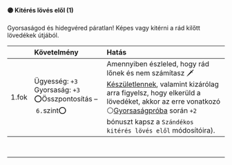#### 🟣 Kitérés lövés elől (1)

Gyorsaságod és hidegvéred páratlan! Képes vagy kitérni a rád kilőtt lövedékek útjából.

| |  Követelmény | Hatás  |
| :----------- | :----------- | :----------- |
| 1.fok | Ügyesség:&nbsp;`+3`<br />Gyorsaság:&nbsp;`+3`<br />⭕Összpontosítás&nbsp;–&nbsp;`6.`szint⭕ | Amennyiben észleled, hogy rád lőnek és nem számítasz 🗡️[Készületlennek](065_01_harci_helyzetek.md#k%C3%A9sz%C3%BCletlens%C3%A9g), valamint kizárólag arra figyelsz, hogy elkerüld a lövedéket, akkor az erre vonatkozó ⚪[Gyorsaságpróba](070_tavolsagi_harc.md#sz%C3%A1nd%C3%A9kos-kit%C3%A9r%C3%A9s-l%C3%B6v%C3%A9s-el%C5%91l) során `+2` bónuszt kapsz a ```Szándékos kitérés lövés elől``` módosítóira). |

<br />

---
